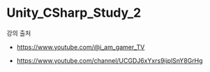 # Unity_CSharp_Study_2

강의 출처

- https://www.youtube.com/@i_am_gamer_TV

- https://www.youtube.com/channel/UCGDJ6xYxrs9ijplSnY8GrHg
